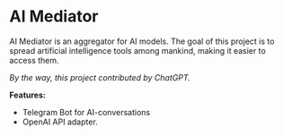 # AI Mediator

AI Mediator is an aggregator for AI models. The goal of this project is to spread artificial intelligence tools among mankind, making it easier to access them.

*By the way, this project contributed by ChatGPT.*

**Features:**
- Telegram Bot for AI-conversations
- OpenAI API adapter.

